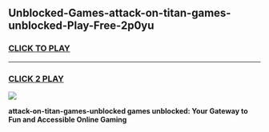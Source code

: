 
## Unblocked-Games-attack-on-titan-games-unblocked-Play-Free-2p0yu
<h3>
<a href="https://premium76.site?title=attack-on-titan-games-unblocked&ref=22A">CLICK TO PLAY</a></h3>
<hr>

<h3>
<a href="https://premium76.site?title=attack-on-titan-games-unblocked&ref=22A">CLICK 2 PLAY</a>
  
</h3>

<a href="https://premium76.site?title=attack-on-titan-games-unblocked&ref=22A"><img src="https://clearcache.store/games.png"></a>


**attack-on-titan-games-unblocked games unblocked: Your Gateway to Fun and Accessible Online Gaming**
